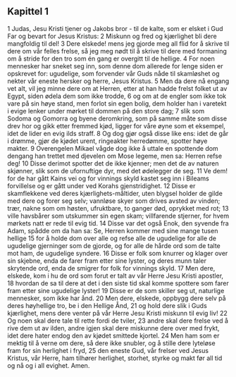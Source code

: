 ## Kapittel 1

1 Judas, Jesu Kristi tjener og Jakobs bror - til de kalte, som er elsket i Gud Far og bevart for Jesus Kristus:
2 Miskunn og fred og kjærlighet bli dere mangfoldig til del!
3 Dere elskede! mens jeg gjorde meg all flid for å skrive til dere om vår felles frelse, så jeg meg nødt til å skrive til dere med formaning om å stride for den tro som én gang er overgitt til de hellige.
4 For noen mennesker har sneket seg inn, som denne dom allerede for lenge siden er opskrevet for: ugudelige, som forvender vår Guds nåde til skamløshet og nekter vår eneste hersker og herre, Jesus Kristus.
5 Men da dere nå engang vet alt, vil jeg minne dere om at Herren, etter at han hadde frelst folket ut av Egypt, siden ødela dem som ikke trodde,
6 og om at de engler som ikke tok vare på sin høye stand, men forlot sin egen bolig, dem holder han i varetekt i evige lenker under mørket til dommen på den store dag;
7 slik som Sodoma og Gomorra og byene deromkring, som på samme måte som disse drev hor og gikk etter fremmed kjød, ligger for våre øyne som et eksempel, idet de lider en evig ilds straff.
8 Og dog gjør også disse like ens: idet de går i drømme, gjør de kjødet urent, ringeakter herredømme, spotter høye makter.
9 Overengelen Mikael vågde dog ikke å uttale en spottende dom dengang han trettet med djevelen om Mose legeme, men sa: Herren refse deg!
10 Disse derimot spotter det de ikke kjenner; men det de av naturen skjønner, slik som de ufornuftige dyr, med det ødelegger de seg.
11 Ve dem! for de har gått Kains vei og for vinnings skyld kastet seg inn i Bileams forvillelse og er gått under ved Korahs gjenstridighet.
12 Disse er skamflekkene ved deres kjærlighets-måltider, uten blygsel holder de gilde med dere og forer seg selv; vannløse skyer som drives avsted av vinden; trær, nakne som om høsten, ufruktbare, to ganger død, oprykket med rot;
13 ville havsbårer som utskummer sin egen skam; villfarende stjerner, for hvem mørkets natt er rede til evig tid.
14 Disse var det også Enok, den syvende fra Adam, spådde om da han sa: Se, Herren kommer med sine mange tusen hellige
15 for å holde dom over alle og refse alle de ugudelige for alle de ugudelige gjerninger som de gjorde, og for alle de hårde ord som de talte mot ham, de ugudelige syndere.
16 Disse er folk som knurrer og klager over sin skjebne, enda de farer fram etter sine lyster, og deres munn taler skrytende ord, enda de smigrer for folk for vinnings skyld.
17 Men dere, elskede, kom i hu de ord som forut er talt av vår Herre Jesu Kristi apostler,
18 hvordan de sa til dere at det i den siste tid skal komme spottere som farer fram etter sine ugudelige lyster!
19 Disse er de som skiller seg ut, naturlige mennesker, som ikke har ånd.
20 Men dere, elskede, oppbygg dere selv på deres høyhellige tro, be i den Hellige Ånd,
21 og hold dere slik i Guds kjærlighet, mens dere venter på vår Herre Jesu Kristi miskunn til evig liv!
22 Og noen skal dere tale til rette fordi de tviler,
23 andre skal dere frelse ved å rive dem ut av ilden, andre igjen skal dere miskunne dere over med frykt, idet dere hater endog den av kjødet smittede kjortel.
24 Men ham som er mektig til å verne om dere, så dere ikke snubler, og å stille dere lyteløse fram for sin herlighet i fryd,
25 den eneste Gud, vår frelser ved Jesus Kristus, vår Herre, ham tilhører herlighet, storhet, styrke og makt før all tid og nå og i all evighet. Amen.
